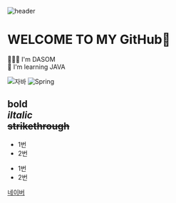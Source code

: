 ![header](https://capsule-render.vercel.app/api?type=rounded&color=auto&height=300&section=header&text=WELCOME!&animation=blink)



# WELCOME TO MY GitHub👋
👩🏻‍💻 I'm DASOM <br> 🌱 I'm learning JAVA

![자바](https://img.shields.io/badge/-자바-007396?style=flat&logo=Java&logoColor=ffffff)
![Spring](https://img.shields.io/badge/-Spring-6DB33F?style=for-the-badge&logo=Spring&logoColor=white)

**bold** <br>
*iltalic* <br>
~~strikethrough~~
---
* 1번
* 2번
- 1번
- 2번

[네이버](https://naver.com)
